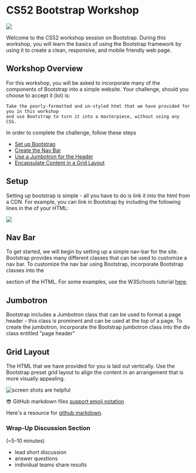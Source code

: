 # CS52 Bootstrap Workshop

![](http://jpcamara.com/wp-content/uploads/2015/02/Bootstrap-Delay.gif)

Welcome to the CS52 workshop session on Bootstrap.  During this workshop, you will learn the basics of using
the Bootstrap framework by using it to create a clean, responsive, and mobile friendly web page.

## Workshop Overview

For this workshop, you will be asked to incorporate many of the components of Bootstrap into a simple website.
Your challenge, should you choose to accept it (lol) is:

    Take the poorly-formatted and un-styled html that we have provided for you in this workshop
    and use Bootstrap to turn it into a masterpiece, without using any CSS.

In order to complete the challenge, follow these steps

* [Set up Bootstrap](#setup)
* [Create the Nav Bar](#nav-bar)
* [Use a Jumbotron for the Header](#jumbotron)
* [Encapsulate Content in a Grid Layout](#grid-layout)

## Setup

Setting up bootstrap is simple - all you have to do is link it into the html from a CDN.  For example,
you can link in Bootstrap by including the following lines in the <head> of your HTML:

![](https://onlineacademiccommunity.uvic.ca/shauer/wp-content/uploads/sites/1083/2015/04/cdn_gspage.jpg)

## Nav Bar

To get started, we will begin by setting up a simple nav-bar for the site.  Bootstrap provides many
different classes that can be used to customize a nav bar.  To customize the nav bar using Bootstrap,
incorporate Bootstrap classes into the <nav></nav> section of the HTML.  For some examples, use the
W3Schools tutorial [here](https://www.w3schools.com/bootstrap/bootstrap_navbar.asp).

## Jumbotron

Bootstrap includes a Jumbotron class that can be used to format a page header - this class is prominent
and can be used at the top of a page.  To create the jumbotron, incorporate the Bootstrap jumbotron
class into the div class entitled "page header"

## Grid Layout

The HTML that we have provided for you is laid out vertically.  Use the Bootstrap preset grid layout to
align the content in an arrangement that is more visually appealing.


![screen shots are helpful](img/screenshot.png)

:sunglasses: GitHub markdown files [support emoji notation](http://www.emoji-cheat-sheet.com/)

Here's a resource for [github markdown](https://guides.github.com/features/mastering-markdown/).

### Wrap-Up Discussion Section

(~5-10 minutes)

* lead short discussion
* answer questions
* individual teams share results
